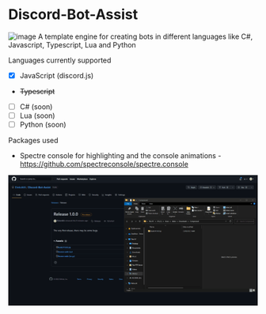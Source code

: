 # Discord-Bot-Assist

![image](https://user-images.githubusercontent.com/70532397/190996550-be7bcfc8-661f-4cdb-9b4b-8ad3364ad1ec.png)
A template engine for creating bots in different languages like C#, Javascript, Typescript, Lua and Python

Languages currently supported
- [X] JavaScript (discord.js) 
- ~~Typescript~~
- [ ] C# (soon)
- [ ] Lua (soon)
- [ ] Python (soon)

Packages used 
- Spectre console for highlighting and the console animations - https://github.com/spectreconsole/spectre.console

![](https://github.com/DiekoMA/Discord-Bot-Assist/blob/master/Directions.gif)
